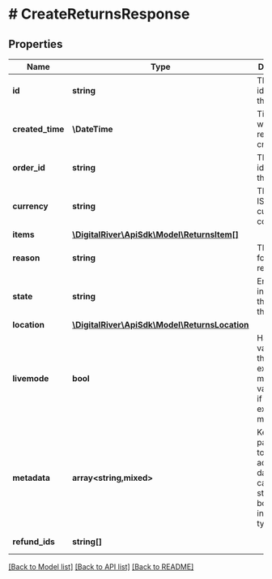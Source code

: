 # # CreateReturnsResponse

## Properties

Name | Type | Description | Notes
------------ | ------------- | ------------- | -------------
**id** | **string** | The unique identifier of the return. | [optional] [readonly]
**created_time** | **\DateTime** | Time at which the return was created. | [optional] [readonly]
**order_id** | **string** | The unique identifier of the order. | [optional] [readonly]
**currency** | **string** | Three-letter ISO currency code. | [optional]
**items** | [**\DigitalRiver\ApiSdk\Model\ReturnsItem[]**](ReturnsItem.md) |  | [optional]
**reason** | **string** | The reason for the return. | [optional]
**state** | **string** | Enumeration indicating the state of the return. | [optional]
**location** | [**\DigitalRiver\ApiSdk\Model\ReturnsLocation**](ReturnsLocation.md) |  | [optional]
**livemode** | **bool** | Has the value true if the object exists in live mode or the value false if the object exists in test mode. | [optional]
**metadata** | **array<string,mixed>** | Key-value pairs used to store additional data. Value can be string, boolean or integer types. | [optional]
**refund_ids** | **string[]** |  | [optional] [readonly]

[[Back to Model list]](../../README.md#models) [[Back to API list]](../../README.md#endpoints) [[Back to README]](../../README.md)
